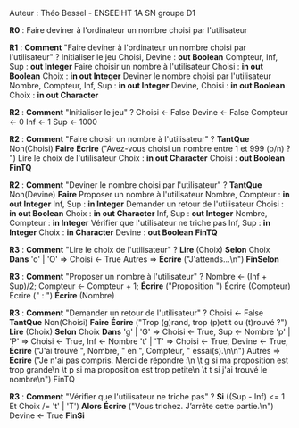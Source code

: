 Auteur : Théo Bessel - ENSEEIHT 1A SN groupe D1

**R0** : Faire deviner à l'ordinateur un nombre choisi par l'utilisateur

**R1** : **Comment** "Faire deviner à l'ordinateur un nombre choisi par l'utilisateur" ?
    Initialiser le jeu                                                                      Choisi, Devine : **out Boolean**
                                                                                            Compteur, Inf, Sup : **out Integer**
    Faire choisir un nombre à l'utilisateur                                                 Choisi : **in out Boolean**
                                                                                            Choix : **in out Integer**
    Deviner le nombre choisi par l'utilisateur                                              Nombre, Compteur, Inf, Sup : **in out Integer**
                                                                                            Devine, Choisi : **in out Boolean**
                                                                                            Choix : **in out Character**

**R2** : **Comment** "Initialiser le jeu" ?
    Choisi <- False
    Devine <- False
    Compteur <- 0
    Inf <- 1
    Sup <- 1000

**R2** : **Comment** "Faire choisir un nombre à l'utilisateur" ?
    **TantQue** Non(Choisi) **Faire**
        **Écrire** ("Avez-vous choisi un nombre entre 1 et 999 (o/n) ? ")
        Lire le choix de l'utilisateur                                                      Choix : **in out Character**
                                                                                            Choisi : **out Boolean**
    **FinTQ**

**R2** : **Comment** "Deviner le nombre choisi par l'utilisateur" ?
    **TantQue** Non(Devine) **Faire**
        Proposer un nombre à l'utilisateur                                                  Nombre, Compteur : **in out Integer**
                                                                                            Inf, Sup : **in Integer**
        Demander un retour de l'utilisateur                                                 Choisi : **in out Boolean**
                                                                                            Choix : **in out Character**
                                                                                            Inf, Sup : **out Integer**
                                                                                            Nombre, Compteur : **in Integer**
        Vérifier que l'utilisateur ne triche pas                                            Inf, Sup : **in Integer**
                                                                                            Choix : **in Character**
                                                                                            Devine : **out Boolean**
    **FinTQ**

**R3** : **Comment** "Lire le choix de l'utilisateur" ?
    **Lire** (Choix)
    **Selon** Choix **Dans**
        'o' | 'O' => Choisi <- True
        Autres => **Écrire** ("J'attends...\n")
    **FinSelon**

**R3** : **Comment** "Proposer un nombre à l'utilisateur" ?
    Nombre <- (Inf + Sup)/2;
    Compteur <- Compteur + 1;
    **Écrire** ("Proposition ") Écrire (Compteur) Écrire (" : ")
    **Écrire** (Nombre)

**R3** : **Comment** "Demander un retour de l'utilisateur" ?
    Choisi <- False
    **TantQue** Non(Choisi) **Faire**
        **Écrire** ("Trop (g)rand, trop (p)etit ou (t)rouvé ?")
        **Lire** (Choix)
        **Selon** Choix **Dans**
            'g' | 'G' => Choisi <- True, Sup <- Nombre
            'p' | 'P' => Choisi <- True, Inf <- Nombre
            't' | 'T' => Choisi <- True, Devine <- True, **Écrire** ("J'ai trouvé ", Nombre, " en ", Compteur, " essai(s).\n\n")
            Autres => **Écrire** ("Je n'ai pas compris. Merci de répondre :\n
                                    \t g si ma proposition est trop grande\n
                                    \t p si ma proposition est trop petite\n
                                    \t t si j'ai trouvé le nombre\n")
    FinTQ

**R3** : **Comment** "Vérifier que l'utilisateur ne triche pas" ?
    **Si** ((Sup - Inf) <= 1 Et Choix /= 't' | 'T') **Alors**
            **Écrire** ("Vous trichez. J’arrête cette partie.\n")
            Devine <- True
    **FinSi**